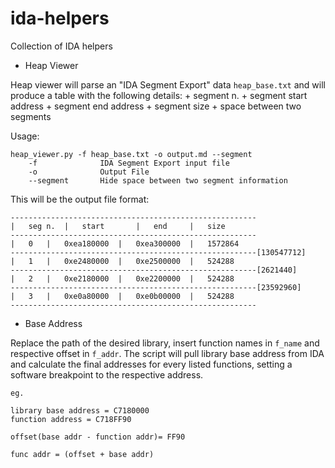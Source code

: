 # ida-helpers
Collection of IDA helpers

+ Heap Viewer

Heap viewer will parse an "IDA Segment Export" data `heap_base.txt` and will produce a table with the following details:
	+ segment n.
	+ segment start address
	+ segment end address
	+ segment size
	+ space between two segments

Usage:
```
heap_viewer.py -f heap_base.txt -o output.md --segment
	-f 				IDA Segment Export input file
	-o 				Output File
	--segment		Hide space between two segment information
```

This will be the output file format:
```
-------------------------------------------------------
|	seg n.	|	start		|	end		|	size
-------------------------------------------------------
|	0	|	0xea180000	|	0xea300000	|	1572864
-------------------------------------------------------[130547712]
|	1	|	0xe2480000	|	0xe2500000	|	524288
-------------------------------------------------------[2621440]
|	2	|	0xe2180000	|	0xe2200000	|	524288
-------------------------------------------------------[23592960]
|	3	|	0xe0a80000	|	0xe0b00000	|	524288
-------------------------------------------------------
```

+ Base Address

Replace the path of the desired library, insert function names in `f_name` and respective offset in `f_addr`. The script will pull library base address from IDA and calculate the final addresses for every listed functions, setting a software breakpoint to the respective address.

```
eg.

library base address = C7180000
function address = C718FF90

offset(base addr - function addr)= FF90

func addr = (offset + base addr)
```